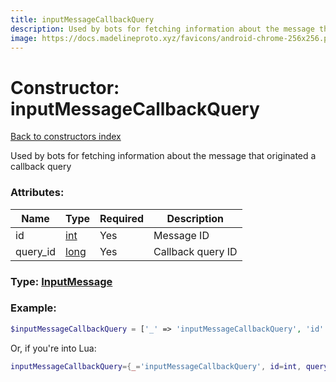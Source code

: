 ```yaml
---
title: inputMessageCallbackQuery
description: Used by bots for fetching information about the message that originated a callback query
image: https://docs.madelineproto.xyz/favicons/android-chrome-256x256.png
---
```

# Constructor: inputMessageCallbackQuery  
[Back to constructors index](index.md)



Used by bots for fetching information about the message that originated a callback query

### Attributes:

| Name     |    Type       | Required | Description |
|----------|---------------|----------|-------------|
|id|[int](../types/int.md) | Yes|Message ID|
|query\_id|[long](../types/long.md) | Yes|Callback query ID|



### Type: [InputMessage](../types/InputMessage.md)


### Example:

```php
$inputMessageCallbackQuery = ['_' => 'inputMessageCallbackQuery', 'id' => int, 'query_id' => long];
```  


Or, if you're into Lua:

```lua
inputMessageCallbackQuery={_='inputMessageCallbackQuery', id=int, query_id=long}

```


